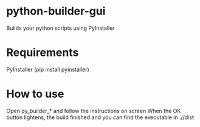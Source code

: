 # python-builder-gui
Builds your python scripts using PyInstaller

# Requirements
PyInstaller (pip install pyinstaller)

# How to use
Open py_builder_* and follow the instructions on screen
When the OK button lightens, the build finished and you can find the executable in ./<location you ran py_builder>/dist
